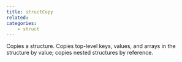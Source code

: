 ```yaml
---
title: structCopy
related:
categories:
    - struct
---
```


Copies a structure. Copies top-level keys, values, and arrays
        in the structure by value; copies nested structures by
        reference.